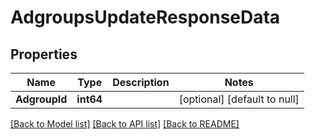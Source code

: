 # AdgroupsUpdateResponseData

## Properties
Name | Type | Description | Notes
------------ | ------------- | ------------- | -------------
**AdgroupId** | **int64** |  | [optional] [default to null]

[[Back to Model list]](../README.md#documentation-for-models) [[Back to API list]](../README.md#documentation-for-api-endpoints) [[Back to README]](../README.md)


